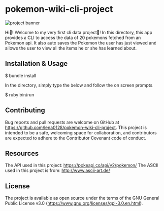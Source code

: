 # pokemon-wiki-cli-project
<img src="./src/pokemon-cli.banner.jpg" alt="project banner" />

Hi👋! Welcome to my very first cli data project🎉! In this directory, this app provides a CLI to access the data of 20 pokemons fetched from an Pokemon api. It also auto saves the Pokemon the user has just viewed and allows the user to view all the items he or she has learned about. 

## Installation & Usage
$ bundle install

In the directory, simply type the below and follow the on screen prompts.

$ ruby bin/run

## Contributing
Bug reports and pull requests are welcome on GitHub at https://github.com/lena0128/pokemon-wiki-cli-project. This project is intended to be a safe, welcoming space for collaboration, and contributors are expected to adhere to the Contributor Covenant code of conduct.

## Resources
The API used in this project: https://pokeapi.co/api/v2/pokemon/
The ASCII used in this project is from: http://www.ascii-art.de/

## License
The project is available as open source under the terms of the GNU General Public License v3.0 (https://www.gnu.org/licenses/gpl-3.0.en.html).
